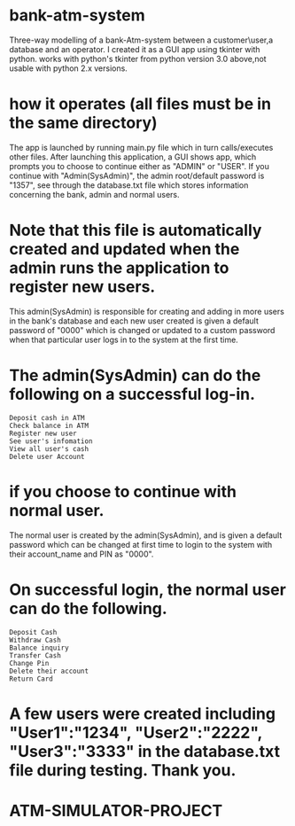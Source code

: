 # bank-atm-system
Three-way modelling of a bank-Atm-system between a customer\user,a database and an operator.
I created it as a GUI app using tkinter with python.
works with python's tkinter from python version 3.0 above,not usable with python 2.x versions.

# how it operates (all files must be in the same directory)
The app is launched by running main.py file which in turn calls/executes other files. After launching this 
application, a GUI shows app, which prompts you to choose to continue either as "ADMIN" or "USER".
If you continue with "Admin(SysAdmin)", the admin root/default password is "1357", see through the database.txt file
which stores information concerning the bank, admin and normal users. 
# Note that this file is automatically created and updated when the admin runs the application to register new users.

This admin(SysAdmin)  is responsible for creating and adding in more users in the bank's database and each new user created is given a default password of "0000" which is changed or updated to a custom password when that particular user logs in to the system at the first time.

# The admin(SysAdmin) can do the following on a successful log-in.

    Deposit cash in ATM
    Check balance in ATM
    Register new user
    See user's infomation
    View all user's cash 
    Delete user Account 

# if you choose to continue with normal user.
The normal user is created by the admin(SysAdmin), and is given a default password which can be changed at first time to login to the system with their account_name and PIN as "0000". 

# On successful login, the normal user can do the following.

    Deposit Cash 
    Withdraw Cash 
    Balance inquiry
    Transfer Cash
    Change Pin
    Delete their account 
    Return Card 

# A few users were created including "User1":"1234", "User2":"2222", "User3":"3333" in the database.txt file during testing. Thank you. 

# ATM-SIMULATOR-PROJECT
